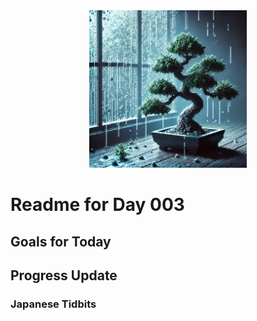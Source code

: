 <div align="center">
 <img src="../../Images/image_003.jpg" alt="Day 003 Banner" width="50%">
</div>

# Readme for Day 003

## Goals for Today

## Progress Update

### Japanese Tidbits

